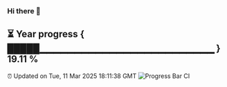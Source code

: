 ### Hi there 👋
⏳ Year progress { █████▁▁▁▁▁▁▁▁▁▁▁▁▁▁▁▁▁▁▁▁▁▁▁▁▁ } 19.11 %
---
⏰ Updated on Tue, 11 Mar 2025 18:11:38 GMT
![Progress Bar CI](https://github.com/Moyi321/Moyi321/workflows/Progress%20Bar%20CI/badge.svg)

